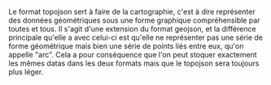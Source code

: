 Le format topojson sert à faire de la cartographie, c'est à dire représenter des données géométriques sous une forme graphique compréhensible par toutes et tous.
Il s'agit d'une extension du format geojson, et la différence principale qu'elle a avec celui-ci est qu'elle ne représenter pas une série de forme géométrique mais bien une série de points liés entre eux, qu'on appelle "arc".
Cela a pour conséquence que l'on peut stoquer exactement les mêmes datas dans les deux formats mais que le topojson sera toujours plus léger.
